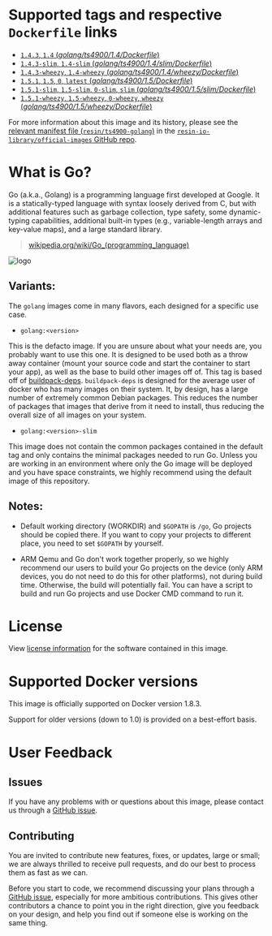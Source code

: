 # Supported tags and respective `Dockerfile` links

-	[`1.4.3`, `1.4` (*golang/ts4900/1.4/Dockerfile*)](https://github.com/resin-io-library/base-images/blob/436f57a419aa35da0dc95289c90fe8b549e96d39/golang/ts4900/1.4/Dockerfile)
-	[`1.4.3-slim`, `1.4-slim` (*golang/ts4900/1.4/slim/Dockerfile*)](https://github.com/resin-io-library/base-images/blob/436f57a419aa35da0dc95289c90fe8b549e96d39/golang/ts4900/1.4/slim/Dockerfile)
-	[`1.4.3-wheezy`, `1.4-wheezy` (*golang/ts4900/1.4/wheezy/Dockerfile*)](https://github.com/resin-io-library/base-images/blob/436f57a419aa35da0dc95289c90fe8b549e96d39/golang/ts4900/1.4/wheezy/Dockerfile)
-	[`1.5.1`, `1.5`, `0`, `latest` (*golang/ts4900/1.5/Dockerfile*)](https://github.com/resin-io-library/base-images/blob/436f57a419aa35da0dc95289c90fe8b549e96d39/golang/ts4900/1.5/Dockerfile)
-	[`1.5.1-slim`, `1.5-slim`, `0-slim`, `slim` (*golang/ts4900/1.5/slim/Dockerfile*)](https://github.com/resin-io-library/base-images/blob/436f57a419aa35da0dc95289c90fe8b549e96d39/golang/ts4900/1.5/slim/Dockerfile)
-	[`1.5.1-wheezy`, `1.5-wheezy`, `0-wheezy`, `wheezy` (*golang/ts4900/1.5/wheezy/Dockerfile*)](https://github.com/resin-io-library/base-images/blob/436f57a419aa35da0dc95289c90fe8b549e96d39/golang/ts4900/1.5/wheezy/Dockerfile)

For more information about this image and its history, please see the [relevant manifest file (`resin/ts4900-golang`)](https://github.com/resin-io-library/official-images/blob/master/library/ts4900-golang) in the [`resin-io-library/official-images` GitHub repo](https://github.com/resin-io-library/official-images).

# What is Go?

Go (a.k.a., Golang) is a programming language first developed at Google. It is a statically-typed language with syntax loosely derived from C, but with additional features such as garbage collection, type safety, some dynamic-typing capabilities, additional built-in types (e.g., variable-length arrays and key-value maps), and a large standard library.

> [wikipedia.org/wiki/Go_(programming_language)](http://en.wikipedia.org/wiki/Go_%28programming_language%29)

![logo](https://raw.githubusercontent.com/resin-io-library/docs/master/ts4900-golang/logo.png)

## Variants:

The `golang` images come in many flavors, each designed for a specific use case.

* `golang:<version>`

This is the defacto image. If you are unsure about what your needs are, you probably want to use this one. It is designed to be used both as a throw away container (mount your source code and start the container to start your app), as well as the base to build other images off of. This tag is based off of [buildpack-deps](#buildpack-deps). `buildpack-deps` is designed for the average user of docker who has many images on their system. It, by design, has a large number of extremely common Debian packages. This reduces the number of packages that images that derive from it need to install, thus reducing the overall size of all images on your system.

* `golang:<version>-slim`

This image does not contain the common packages contained in the default tag and only contains the minimal packages needed to run Go. Unless you are working in an environment where only the Go image will be deployed and you have space constraints, we highly recommend using the default image of this repository.

## Notes:

* Default working directory (WORKDIR) and `$GOPATH` is `/go`, Go projects should be copied there. If you want to copy your projects to different place, you need to set `$GOPATH` by yourself.

* ARM Qemu and Go don't work together properly, so we highly recommend our users to build your Go projects on the device (only ARM devices, you do not need to do this for other platforms), not during build time. Otherwise, the build will potentially fail. You can have a script to build and run Go projects and use Docker CMD command to run it.

# License

View [license information](http://golang.org/LICENSE) for the software contained in this image.

# Supported Docker versions

This image is officially supported on Docker version 1.8.3.

Support for older versions (down to 1.0) is provided on a best-effort basis.

# User Feedback

## Issues

If you have any problems with or questions about this image, please contact us through a [GitHub issue](https://github.com/resin-io-library/ts4900-golang/issues).

## Contributing

You are invited to contribute new features, fixes, or updates, large or small; we are always thrilled to receive pull requests, and do our best to process them as fast as we can.

Before you start to code, we recommend discussing your plans through a [GitHub issue](https://github.com/resin-io-library/ts4900-golang/issues), especially for more ambitious contributions. This gives other contributors a chance to point you in the right direction, give you feedback on your design, and help you find out if someone else is working on the same thing.
